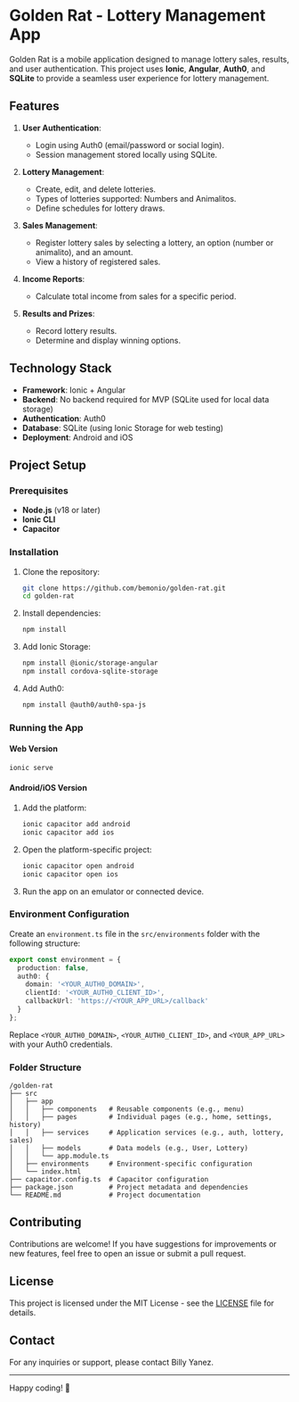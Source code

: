 # Golden Rat - Lottery Management App

Golden Rat is a mobile application designed to manage lottery sales, results, and user authentication. This project uses **Ionic**, **Angular**, **Auth0**, and **SQLite** to provide a seamless user experience for lottery management.

## Features

1. **User Authentication**:
   - Login using Auth0 (email/password or social login).
   - Session management stored locally using SQLite.

2. **Lottery Management**:
   - Create, edit, and delete lotteries.
   - Types of lotteries supported: Numbers and Animalitos.
   - Define schedules for lottery draws.

3. **Sales Management**:
   - Register lottery sales by selecting a lottery, an option (number or animalito), and an amount.
   - View a history of registered sales.

4. **Income Reports**:
   - Calculate total income from sales for a specific period.

5. **Results and Prizes**:
   - Record lottery results.
   - Determine and display winning options.

## Technology Stack

- **Framework**: Ionic + Angular
- **Backend**: No backend required for MVP (SQLite used for local data storage)
- **Authentication**: Auth0
- **Database**: SQLite (using Ionic Storage for web testing)
- **Deployment**: Android and iOS

## Project Setup

### Prerequisites

- **Node.js** (v18 or later)
- **Ionic CLI**
- **Capacitor**

### Installation

1. Clone the repository:
   ```bash
   git clone https://github.com/bemonio/golden-rat.git
   cd golden-rat
   ```

2. Install dependencies:
   ```bash
   npm install
   ```

3. Add Ionic Storage:
   ```bash
   npm install @ionic/storage-angular
   npm install cordova-sqlite-storage
   ```

4. Add Auth0:
   ```bash
   npm install @auth0/auth0-spa-js
   ```

### Running the App

#### Web Version

```bash
ionic serve
```

#### Android/iOS Version

1. Add the platform:
   ```bash
   ionic capacitor add android
   ionic capacitor add ios
   ```
2. Open the platform-specific project:
   ```bash
   ionic capacitor open android
   ionic capacitor open ios
   ```
3. Run the app on an emulator or connected device.

### Environment Configuration

Create an `environment.ts` file in the `src/environments` folder with the following structure:

```typescript
export const environment = {
  production: false,
  auth0: {
    domain: '<YOUR_AUTH0_DOMAIN>',
    clientId: '<YOUR_AUTH0_CLIENT_ID>',
    callbackUrl: 'https://<YOUR_APP_URL>/callback'
  }
};
```

Replace `<YOUR_AUTH0_DOMAIN>`, `<YOUR_AUTH0_CLIENT_ID>`, and `<YOUR_APP_URL>` with your Auth0 credentials.

### Folder Structure

```
/golden-rat
├── src
│   ├── app
│   │   ├── components   # Reusable components (e.g., menu)
│   │   ├── pages        # Individual pages (e.g., home, settings, history)
│   │   ├── services     # Application services (e.g., auth, lottery, sales)
│   │   ├── models       # Data models (e.g., User, Lottery)
│   │   └── app.module.ts
│   ├── environments     # Environment-specific configuration
│   └── index.html
├── capacitor.config.ts  # Capacitor configuration
├── package.json         # Project metadata and dependencies
└── README.md            # Project documentation
```

## Contributing

Contributions are welcome! If you have suggestions for improvements or new features, feel free to open an issue or submit a pull request.

## License

This project is licensed under the MIT License - see the [LICENSE](LICENSE) file for details.

## Contact

For any inquiries or support, please contact Billy Yanez.

---

Happy coding! 🚀

